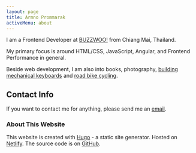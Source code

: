```yaml
---
layout: page
title: Armno Prommarak
activeMenu: about
---
```


<p class="lead">
  I am a Frontend Developer at <a href="https://buzzwoo.de" target="_blank" rel="noopener">BUZZWOO!</a> from Chiang Mai, Thailand.
</p>

My primary focus is around HTML/CSS, JavaScript, Angular, and Frontend Performance in general.

Beside web development, I am also into books, photography, [building mechanical keyboards](https://armno.in.th/2017/08/20/building-custom-mechanical-keyboard/) and [road bike cycling](https://www.strava.com/athletes/3637623).

## Contact Info

If you want to contact me for anything, please send me an [email](mailto:monkeyarmno@gmail.com).

### About This Website

This website is created with [Hugo](https://gohugo.io/) - a static site generator. Hosted on [Netlify](https://www.netlify.com/). The source code is on [GitHub](https://github.com/armno/blog).
